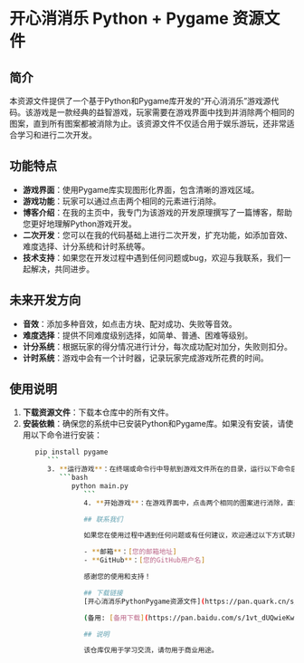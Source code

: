 # 开心消消乐 Python + Pygame 资源文件

## 简介

本资源文件提供了一个基于Python和Pygame库开发的“开心消消乐”游戏源代码。该游戏是一款经典的益智游戏，玩家需要在游戏界面中找到并消除两个相同的图案，直到所有图案都被消除为止。该资源文件不仅适合用于娱乐游玩，还非常适合学习和进行二次开发。

## 功能特点

- **游戏界面**：使用Pygame库实现图形化界面，包含清晰的游戏区域。
- **游戏功能**：玩家可以通过点击两个相同的元素进行消除。
- **博客介绍**：在我的主页中，我专门为该游戏的开发原理撰写了一篇博客，帮助您更好地理解Python游戏开发。
- **二次开发**：您可以在我的代码基础上进行二次开发，扩充功能，如添加音效、难度选择、计分系统和计时系统等。
- **技术支持**：如果您在开发过程中遇到任何问题或bug，欢迎与我联系，我们一起解决，共同进步。

## 未来开发方向

- **音效**：添加多种音效，如点击方块、配对成功、失败等音效。
- **难度选择**：提供不同难度级别选择，如简单、普通、困难等级别。
- **计分系统**：根据玩家的得分情况进行计分，每次成功配对加分，失败则扣分。
- **计时系统**：游戏中会有一个计时器，记录玩家完成游戏所花费的时间。

## 使用说明

1. **下载资源文件**：下载本仓库中的所有文件。
2. **安装依赖**：确保您的系统中已安装Python和Pygame库。如果没有安装，请使用以下命令进行安装：
   ```bash
      pip install pygame
         ```
         3. **运行游戏**：在终端或命令行中导航到游戏文件所在的目录，运行以下命令启动游戏：
            ```bash
               python main.py
                  ```
                  4. **开始游戏**：在游戏界面中，点击两个相同的图案进行消除，直到所有图案都被消除为止。

                  ## 联系我们

                  如果您在使用过程中遇到任何问题或有任何建议，欢迎通过以下方式联系我：

                  - **邮箱**：[您的邮箱地址]
                  - **GitHub**：[您的GitHub用户名]

                  感谢您的使用和支持！

                  ## 下载链接
                  [开心消消乐PythonPygame资源文件](https://pan.quark.cn/s/2f8b4f91d6d6) 

                  (备用: [备用下载](https://pan.baidu.com/s/1vt_dUQwieKwn3okQClwsUQ?pwd=1234))

                  ## 说明

                  该仓库仅用于学习交流，请勿用于商业用途。
